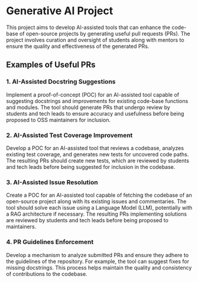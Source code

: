 # Generative AI Project

This project aims to develop AI-assisted tools that can enhance the code-base of open-source projects by generating useful pull requests (PRs). The project involves curation and oversight of students along with mentors to ensure the quality and effectiveness of the generated PRs.

## Examples of Useful PRs

### 1. AI-Assisted Docstring Suggestions

Implement a proof-of-concept (POC) for an AI-assisted tool capable of suggesting docstrings and improvements for existing code-base functions and modules. The tool should generate PRs that undergo review by students and tech leads to ensure accuracy and usefulness before being proposed to OSS maintainers for inclusion.

### 2. AI-Assisted Test Coverage Improvement

Develop a POC for an AI-assisted tool that reviews a codebase, analyzes existing test coverage, and generates new tests for uncovered code paths. The resulting PRs should create new tests, which are reviewed by students and tech leads before being suggested for inclusion in the codebase.

### 3. AI-Assisted Issue Resolution

Create a POC for an AI-assisted tool capable of fetching the codebase of an open-source project along with its existing issues and commentaries. The tool should solve each issue using a Language Model (LLM), potentially with a RAG architecture if necessary. The resulting PRs implementing solutions are reviewed by students and tech leads before being proposed to maintainers.

### 4. PR Guidelines Enforcement

Develop a mechanism to analyze submitted PRs and ensure they adhere to the guidelines of the repository. For example, the tool can suggest fixes for missing docstrings. This process helps maintain the quality and consistency of contributions to the codebase.

